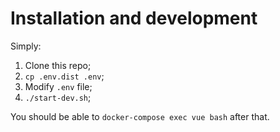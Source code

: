 # Installation and development

Simply:
1. Clone this repo;
2. `cp .env.dist .env`;
3. Modify `.env` file;
4. `./start-dev.sh`;

You should be able to `docker-compose exec vue bash` after that.

